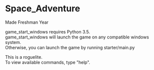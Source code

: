 # Space_Adventure
Made Freshman Year

game_start_windows requires Python 3.5.<br>
game_start_windows will launch the game on any compatible windows system.<br>
Otherwise, you can launch the game by running starter/main.py

This is a roguelite.<br>
To view available commands, type "help".<br>
